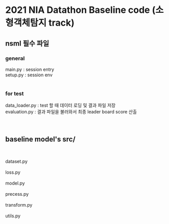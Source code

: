 # 2021 NIA Datathon Baseline code (소형객체탐지 track)

## nsml 필수 파일

### general
main.py : session entry<br>
setup.py : session env<br>
<br>

### for test
data_loader.py : test 할 때 데이터 로딩 및 결과 파일 저장<br>
evaluation.py : 결과 파일을 불러와서 최종 leader board score 산출<br><br><br>


## baseline model's src/

<br>

dataset.py<br><br>
loss.py<br><br>
model.py<br><br>
precess.py<br><br>
transform.py<br><br>
utils.py<br><br>
<br><br>
